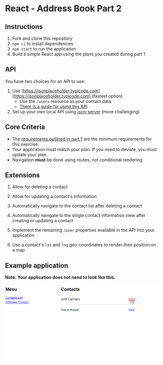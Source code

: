 # React - Address Book Part 2

## Instructions

1. Fork and clone this repository
2. `npm ci` to install dependencies
3. `npm start` to run the application
4. Build a simple React app using the plans you created during part 1

## API

You have two choices for an API to use:

1. Use [https://jsonplaceholder.typicode.com](https://jsonplaceholder.typicode.com) (fastest option)
    - Use the `/users` resource as your contact data
    - [There is a guide for using this API](https://jsonplaceholder.typicode.com/guide/)
2. Set up your own local API using [json-server](https://www.npmjs.com/package/json-server) (more challenging)

## Core Criteria

- The [requirements outlined in part 1](https://github.com/boolean-uk/react-address-book-part-1/tree/main#requirements) are the minimum requirements for this exercise.
- Your application must match your plan. If you need to deviate, you must update your plan.
- Navigation **must** be done using routes, not conditional rendering

## Extensions

1. Allow for deleting a contact

2. Allow for updating a contact's information

3. Automatically navigate to the contact list after deleting a contact

4. Automatically navigate to the single contact information view after creating or updating a contact

5. Implement the remaining `/user` properties available in the API into your application

6. Use a contact's `lat` and `lng` geo-coordinates to render their position on a map

## Example application

**Note: Your application does not need to look like this.**

![](./_assets/address-book.gif)